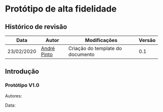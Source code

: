 # Protótipo de alta fidelidade


## Histórico de revisão

| Data       | Autor                                        | Modificações                      | Versão |
| ---------- | -------------------------------------------- | --------------------------------- | ------ |
| 23/02/2020 | [André Pinto](https://github.com/andrelucax) | Criação do template do documento | 0.1    |

## Introdução

### Protótipo V1.0

Autores: 

Data: 

![]()
